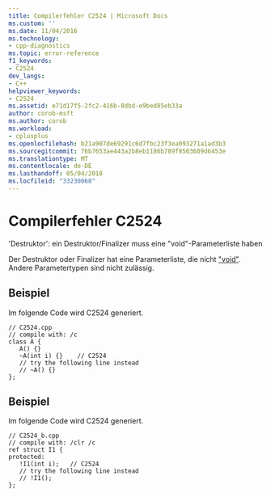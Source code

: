 ```yaml
---
title: Compilerfehler C2524 | Microsoft Docs
ms.custom: ''
ms.date: 11/04/2016
ms.technology:
- cpp-diagnostics
ms.topic: error-reference
f1_keywords:
- C2524
dev_langs:
- C++
helpviewer_keywords:
- C2524
ms.assetid: e71d17f5-2fc2-416b-8dbd-e9bed85eb33a
author: corob-msft
ms.author: corob
ms.workload:
- cplusplus
ms.openlocfilehash: b21a907de69291c6d7fbc23f3ea093271a1ad3b3
ms.sourcegitcommit: 76b7653ae443a2b8eb1186b789f8503609d6453e
ms.translationtype: MT
ms.contentlocale: de-DE
ms.lasthandoff: 05/04/2018
ms.locfileid: "33230068"
---
```

# <a name="compiler-error-c2524"></a>Compilerfehler C2524
'Destruktor': ein Destruktor/Finalizer muss eine "void"-Parameterliste haben  
  
 Der Destruktor oder Finalizer hat eine Parameterliste, die nicht ["void"](../../cpp/void-cpp.md). Andere Parametertypen sind nicht zulässig.  
  
## <a name="example"></a>Beispiel  
 Im folgende Code wird C2524 generiert.  
  
```  
// C2524.cpp  
// compile with: /c  
class A {  
   A() {}  
   ~A(int i) {}    // C2524  
   // try the following line instead  
   // ~A() {}  
};  
```  
  
## <a name="example"></a>Beispiel  
 Im folgende Code wird C2524 generiert.  
  
```  
// C2524_b.cpp  
// compile with: /clr /c  
ref struct I1 {  
protected:  
   !I1(int i);   // C2524  
   // try the following line instead  
   // !I1();  
};  
```